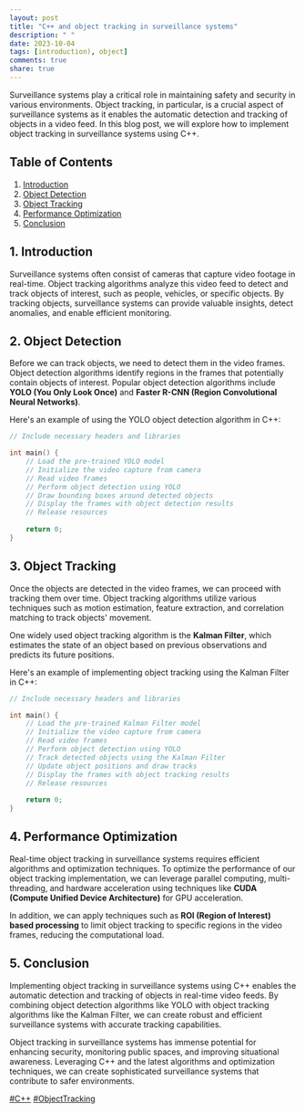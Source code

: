 ```yaml
---
layout: post
title: "C++ and object tracking in surveillance systems"
description: " "
date: 2023-10-04
tags: [introduction), object]
comments: true
share: true
---
```


Surveillance systems play a critical role in maintaining safety and security in various environments. Object tracking, in particular, is a crucial aspect of surveillance systems as it enables the automatic detection and tracking of objects in a video feed. In this blog post, we will explore how to implement object tracking in surveillance systems using C++.

## Table of Contents
1. [Introduction](#introduction)
2. [Object Detection](#object-detection)
3. [Object Tracking](#object-tracking)
4. [Performance Optimization](#performance-optimization)
5. [Conclusion](#conclusion)

## 1. Introduction <a name="introduction"></a>
Surveillance systems often consist of cameras that capture video footage in real-time. Object tracking algorithms analyze this video feed to detect and track objects of interest, such as people, vehicles, or specific objects. By tracking objects, surveillance systems can provide valuable insights, detect anomalies, and enable efficient monitoring.

## 2. Object Detection <a name="object-detection"></a>
Before we can track objects, we need to detect them in the video frames. Object detection algorithms identify regions in the frames that potentially contain objects of interest. Popular object detection algorithms include **YOLO (You Only Look Once)** and **Faster R-CNN (Region Convolutional Neural Networks)**.

Here's an example of using the YOLO object detection algorithm in C++:

```c++
// Include necessary headers and libraries

int main() {
    // Load the pre-trained YOLO model
    // Initialize the video capture from camera
    // Read video frames
    // Perform object detection using YOLO
    // Draw bounding boxes around detected objects
    // Display the frames with object detection results
    // Release resources
    
    return 0;
}
```

## 3. Object Tracking <a name="object-tracking"></a>
Once the objects are detected in the video frames, we can proceed with tracking them over time. Object tracking algorithms utilize various techniques such as motion estimation, feature extraction, and correlation matching to track objects' movement.

One widely used object tracking algorithm is the **Kalman Filter**, which estimates the state of an object based on previous observations and predicts its future positions.

Here's an example of implementing object tracking using the Kalman Filter in C++:

```c++
// Include necessary headers and libraries

int main() {
    // Load the pre-trained Kalman Filter model
    // Initialize the video capture from camera
    // Read video frames
    // Perform object detection using YOLO
    // Track detected objects using the Kalman Filter
    // Update object positions and draw tracks
    // Display the frames with object tracking results
    // Release resources
    
    return 0;
}
```

## 4. Performance Optimization <a name="performance-optimization"></a>
Real-time object tracking in surveillance systems requires efficient algorithms and optimization techniques. To optimize the performance of our object tracking implementation, we can leverage parallel computing, multi-threading, and hardware acceleration using techniques like **CUDA (Compute Unified Device Architecture)** for GPU acceleration.

In addition, we can apply techniques such as **ROI (Region of Interest) based processing** to limit object tracking to specific regions in the video frames, reducing the computational load.

## 5. Conclusion <a name="conclusion"></a>
Implementing object tracking in surveillance systems using C++ enables the automatic detection and tracking of objects in real-time video feeds. By combining object detection algorithms like YOLO with object tracking algorithms like the Kalman Filter, we can create robust and efficient surveillance systems with accurate tracking capabilities.

Object tracking in surveillance systems has immense potential for enhancing security, monitoring public spaces, and improving situational awareness. Leveraging C++ and the latest algorithms and optimization techniques, we can create sophisticated surveillance systems that contribute to safer environments.

[#C++](#C++) [#ObjectTracking](#object-tracking)